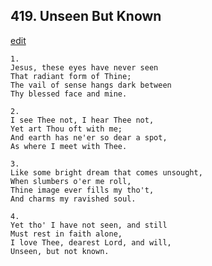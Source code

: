 
## 419.  Unseen But Known
[edit](https://docs.google.com/document/d/1kmN9Pv2p1ItIucn9mFKodXHjYo3TI9Ay/edit?mode=html)



    1.
    Jesus, these eyes have never seen
    That radiant form of Thine;
    The vail of sense hangs dark between
    Thy blessed face and mine.

    2.
    I see Thee not, I hear Thee not,
    Yet art Thou oft with me;
    And earth has ne'er so dear a spot,
    As where I meet with Thee.

    3.
    Like some bright dream that comes unsought,
    When slumbers o'er me roll,
    Thine image ever fills my tho't,
    And charms my ravished soul.

    4.
    Yet tho' I have not seen, and still
    Must rest in faith alone,
    I love Thee, dearest Lord, and will,
    Unseen, but not known.
